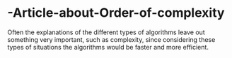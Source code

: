 # -Article-about-Order-of-complexity
 Often the explanations of the different types of algorithms leave out something very important, such as complexity, since considering these types of situations the algorithms would be faster and more efficient.
